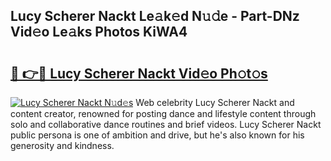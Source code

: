 ## Lucy Scherer Nackt Le𝚊k𝚎d N𝚞𝚍e - Part-DNz Vid𝚎o Le𝚊ks Photos KiWA4

# <h2><a href="http://fbap9mh.evod.top/?m=Lucy+Scherer+Nackt">🔗 👉🔴 Lucy Scherer Nackt Vid𝚎o Ph𝚘t𝚘s</a></h2>

[![Lucy Scherer Nackt N𝚞d𝚎s](https://i.imgur.com/8V9OHl7.gif)](http://fbap9mh.evod.top/?m=Lucy+Scherer+Nackt)
Web celebrity Lucy Scherer Nackt and content creator, renowned for posting dance and lifestyle content through solo and collaborative dance routines and brief videos. Lucy Scherer Nackt public persona is one of ambition and drive, but he's also known for his generosity and kindness. 
